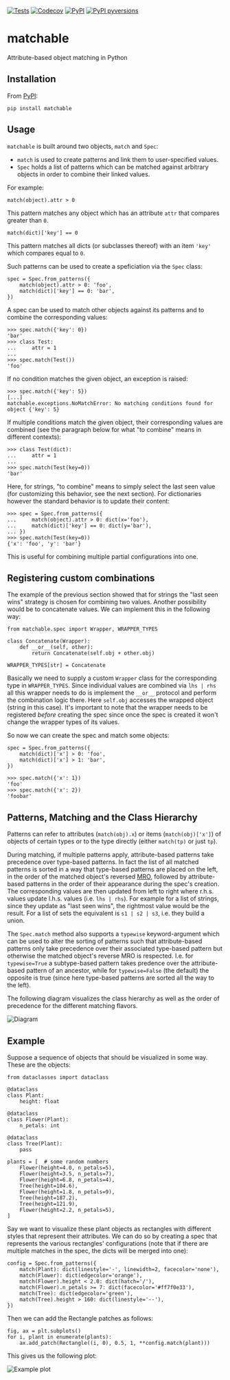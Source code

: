 [![Tests](https://github.com/Dominik1123/matchable/workflows/Tests/badge.svg)](https://github.com/Dominik1123/matchable/actions?workflow=Tests)
[![Codecov](https://codecov.io/gh/Dominik1123/matchable/branch/master/graph/badge.svg)](https://codecov.io/gh/Dominik1123/matchable)
[![PyPI](https://img.shields.io/pypi/v/matchable.svg)](https://pypi.org/project/matchable/)
[![PyPI pyversions](https://img.shields.io/pypi/pyversions/matchable.svg?style=flat-square)](https://pypi.org/pypi/matchable/)

# matchable

Attribute-based object matching in Python


## Installation

From [PyPI](https://pypi.org/project/matchable/):

    pip install matchable


## Usage

`matchable` is built around two objects, `match` and `Spec`:

* `match` is used to create patterns and link them to user-specified values.
* `Spec` holds a list of patterns which can be matched against arbitrary objects in order to combine their linked values.

For example:

    match(object).attr > 0

This pattern matches any object which has an attribute `attr` that compares greater than `0`.

    match(dict)['key'] == 0

This pattern matches all dicts (or subclasses thereof) with an item `'key'` which compares equal to `0`.

Such patterns can be used to create a speficiation via the `Spec` class:

    spec = Spec.from_patterns({
        match(object).attr > 0: 'foo',
        match(dict)['key'] == 0: 'bar',
    })

A spec can be used to match other objects against its patterns and to combine the corresponding values:

    >>> spec.match({'key': 0})
    'bar'
    >>> class Test:
    ...     attr = 1
    ... 
    >>> spec.match(Test())
    'foo'

If no condition matches the given object, an exception is raised:

    >>> spec.match({'key': 5})
    [...]
    matchable.exceptions.NoMatchError: No matching conditions found for object {'key': 5}

If multiple conditions match the given object, their corresponding values are combined (see the paragraph below
for what "to combine" means in different contexts):

    >>> class Test(dict):
    ...     attr = 1
    ... 
    >>> spec.match(Test(key=0))
    'bar'

Here, for strings, "to combine" means to simply select the last seen value
(for customizing this behavior, see the next section).
For dictionaries however the standard behavior is to update their content:

    >>> spec = Spec.from_patterns({
    ...     match(object).attr > 0: dict(x='foo'),
    ...     match(dict)['key'] == 0: dict(y='bar'),
    ... })
    >>> spec.match(Test(key=0))
    {'x': 'foo', 'y': 'bar'}

This is useful for combining multiple partial configurations into one.


## Registering custom combinations

The example of the previous section showed that for strings the "last seen wins" strategy
is chosen for combining two values. Another possibility would be to concatenate values.
We can implement this in the following way:

    from matchable.spec import Wrapper, WRAPPER_TYPES
    
    class Concatenate(Wrapper):
        def __or__(self, other):
            return Concatenate(self.obj + other.obj)
    
    WRAPPER_TYPES[str] = Concatenate

Basically we need to supply a custom `Wrapper` class for the corresponding type in `WRAPPER_TYPES`.
Since individual values are combined via `lhs | rhs` all this wrapper needs to do is implement the
`__or__` protocol and perform the combination logic there. Here `self.obj` accesses the wrapped object
(string in this case). It's important to note that the wrapper needs to be registered *before* creating
the spec since once the spec is created it won't change the wrapper types of its values.

So now we can create the spec and match some objects:

    spec = Spec.from_patterns({
        match(dict)['x'] > 0: 'foo',
        match(dict)['x'] > 1: 'bar',
    })

    >>> spec.match({'x': 1})
    'foo'
    >>> spec.match({'x': 2})
    'foobar'


## Patterns, Matching and the Class Hierarchy

Patterns can refer to attributes (`match(obj).x`) or items (`match(obj)['x']`) of objects of certain types
or to the type directly (either `match(tp)` or just `tp`).

During matching, if multiple patterns apply, attribute-based patterns take precedence over type-based patterns.
In fact the list of all matched patterns is sorted in a way that type-based patterns are placed on the left,
in the order of the matched object's reversed [MRO](https://docs.python.org/3/glossary.html#term-method-resolution-order),
followed by attribute-based patterns in the order of their appearance during the spec's creation.
The corresponding values are then updated from left to right where r.h.s. values update l.h.s. values (i.e. `lhs | rhs`).
For example for a list of strings, since they update as "last seen wins", the rightmost value would be the result.
For a list of sets the equivalent is `s1 | s2 | s3`, i.e. they build a union.

The `Spec.match` method also supports a `typewise` keyword-argument which can be used to alter the sorting of patterns
such that attribute-based patterns only take precedence over their associated type-based pattern but otherwise the matched
object's reverse MRO is respected. I.e. for `typewise=True` a subtype-based pattern takes predence over the attribute-based
pattern of an ancestor, while for `typewise=False` (the default) the opposite is true (since here type-based patterns are
sorted all the way to the left).

The following diagram visualizes the class hierarchy as well as the order of precedence for the different matching flavors.

![Diagram](https://github.com/Dominik1123/matchable/blob/main/misc/diagram.svg)


## Example

Suppose a sequence of objects that should be visualized in some way. These are the objects:

    from dataclasses import dataclass

    @dataclass
    class Plant:
        height: float

    @dataclass
    class Flower(Plant):
        n_petals: int

    @dataclass
    class Tree(Plant):
        pass

    plants = [  # some random numbers
        Flower(height=4.0, n_petals=5),
        Flower(height=3.5, n_petals=7),
        Flower(height=6.8, n_petals=4),
        Tree(height=104.6),
        Flower(height=1.8, n_petals=9),
        Tree(height=187.2),
        Tree(height=121.9),
        Flower(height=2.2, n_petals=5),
    ]

Say we want to visualize these plant objects as rectangles with different styles that represent their attributes.
We can do so by creating a spec that represents the various rectangles' configurations (note that if there are
multiple matches in the spec, the dicts will be merged into one):

    config = Spec.from_patterns({
        match(Plant): dict(linestyle='-', linewidth=2, facecolor='none'),
        match(Flower): dict(edgecolor='orange'),
        match(Flower).height < 2.0: dict(hatch='/'),
        match(Flower).n_petals >= 7: dict(facecolor='#ff7f0e33'),
        match(Tree): dict(edgecolor='green'),
        match(Tree).height > 160: dict(linestyle='--'),
    })

Then we can add the Rectangle patches as follows:

    fig, ax = plt.subplots()
    for i, plant in enumerate(plants):
        ax.add_patch(Rectangle((i, 0), 0.5, 1, **config.match(plant)))

This gives us the following plot:

![Example plot](https://github.com/Dominik1123/matchable/blob/main/examples/visualize.png)
